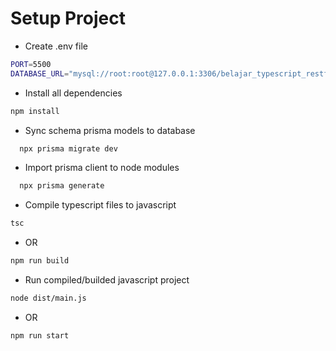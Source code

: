 # Setup Project

- Create .env file

```bash
PORT=5500
DATABASE_URL="mysql://root:root@127.0.0.1:3306/belajar_typescript_restful_api"
```

- Install all dependencies

```bash
npm install
```

- Sync schema prisma models to database

```bash
  npx prisma migrate dev
```

- Import prisma client to node modules

```bash
  npx prisma generate
```

- Compile typescript files to javascript

```bash
tsc
```

- OR

```bash
npm run build
```

- Run compiled/builded javascript project

```bash
node dist/main.js
```

- OR

```bash
npm run start
```

